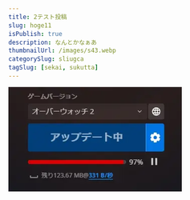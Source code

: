 ```yaml
---
title: 2テスト投稿
slug: hoge11
isPublish: true
description: なんとかなぁあ
thumbnailUrl: /images/s43.webp
categorySlug: sliugca
tagSlug: [sekai, sukutta]
---
```


![代替テキスト](/images/infra.webp)